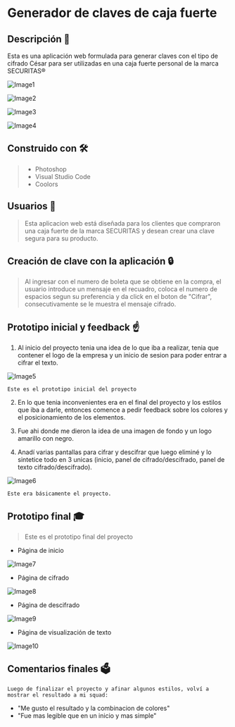 # Generador de claves de caja fuerte
## Descripción 📝
Esta es una aplicación web formulada para generar claves con el tipo de cifrado César para ser utilizadas en una caja fuerte personal de la marca SECURITAS®


![Image1](1.jpg)



![Image2](2.jpg)



![Image3](3.jpg)



![Image4](4.jpg)

## Construido con 🛠️

>- Photoshop
>- Visual Studio Code
>- Coolors

## Usuarios 👥
>Esta aplicacion web está diseñada para los clientes que compraron una caja fuerte de la marca SECURITAS y desean crear una clave segura para su producto.

## Creación de clave con la aplicación 🔒

>Al ingresar con el numero de boleta que se obtiene en la compra, el usuario introduce un mensaje en el recuadro, coloca el numero de espacios segun su preferencia y da click en el boton de "Cifrar", consecutivamente se le muestra el mensaje cifrado.

## Prototipo inicial y feedback ☝

1. Al inicio del proyecto tenia una idea de lo que iba a realizar, tenia que contener el logo de la empresa y un inicio de sesion para poder entrar a cifrar el texto.

![Image5](5.jpg)

    Este es el prototipo inicial del proyecto

2. En lo que tenia inconvenientes era en el final del proyecto y los estilos que iba a darle, entonces comence a pedir feedback sobre los colores y el posicionamiento de los elementos.

3. Fue ahi donde me dieron la idea de una imagen de fondo y un logo amarillo con negro.

4. Anadí varias pantallas para cifrar y descifrar que luego eliminé y lo sintetice todo en 3 unicas (inicio, panel de cifrado/descifrado, panel de texto cifrado/descifrado).

![Image6](6.jpg)

    Este era básicamente el proyecto.


## Prototipo final 🎓

>Este es el prototipo final del proyecto

* Página de inicio

![Image7](7.jpg)

* Página de cifrado

![Image8](8.jpg)

* Página de descifrado

![Image9](9.jpg)

* Página de visualización de texto

![Image10](10.jpg)

## Comentarios finales 🗳️

    Luego de finalizar el proyecto y afinar algunos estilos, volví a mostrar el resultado a mi squad:

* "Me gusto el resultado y la combinacion de colores"
* "Fue mas legible que en un inicio y mas simple"









